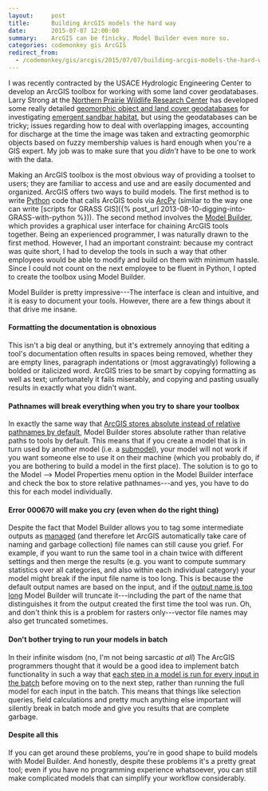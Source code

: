 ```yaml
---
layout:     post
title:      Building ArcGIS models the hard way
date:       2015-07-07 12:00:00
summary:    ArcGIS can be finicky. Model Builder even more so.
categories: codemonkey gis ArcGIS
redirect_from:
  - /codemonkey/gis/arcgis/2015/07/07/building-arcgis-models-the-hard-way/
---
```


I was recently contracted by the USACE Hydrologic Engineering Center to develop
an ArcGIS toolbox for working with some land cover geodatabases. Larry Strong
at the [Northern Prairie Wildlife Research Center](http://www.npwrc.usgs.gov/)
has developed some really detailed
[geomorphic object and land cover geodatabases](http://pubs.usgs.gov/fs/2007/3087/)
for investigating [emergent sandbar habitat](http://pubs.usgs.gov/of/2008/1223/),
but using the geodatabases can be tricky; issues regarding how to deal with
overlapping images, accounting for discharge at the time the image was taken
and extracting geomorphic objects based on fuzzy membership values
is hard enough when you're a GIS expert. My job was to make sure that you
*didn't* have to be one to work with the data.

Making an ArcGIS toolbox is the most obvious way of providing a toolset to
users; they are familiar to access and use and are easily documented and
organized. ArcGIS offers two ways to build models. The first method is to write
[Python](http://desktop.arcgis.com/en/analytics/python/) code that calls ArcGIS
tools via [ArcPy](http://resources.arcgis.com/en/help/main/10.2/#/A_quick_tour_of_ArcPy/000v00000001000000/)
(similar to the way one can write [scripts for GRASS GIS]({% post_url 2013-08-10-digging-into-GRASS-with-python %})).
The second method involves the [Model Builder](http://resources.arcgis.com/en/help/main/10.2/index.html#//002w00000028000000),
which provides a graphical user interface for chaining ArcGIS tools together.
Being an experienced programmer, I was naturally drawn to the first method.
However, I had an important constraint: because my contract was quite short, I
had to develop the tools in such a way that other employees would be able to
modify and build on them with minimum hassle. Since I could not count on
the next employee to be fluent in Python, I opted to create the toolbox using
Model Builder.

Model Builder is pretty impressive---The interface is clean and intuitive, and
it is easy to document your tools. However, there are a few things about it
that drive me insane.

#### Formatting the documentation is obnoxious

This isn't a big deal or anything, but it's extremely annoying that editing a
tool's  documentation often results in spaces being removed, whether they are
empty lines, paragraph indentations or (most aggravatingly) following a
bolded or italicized word. ArcGIS tries to be smart by copying formatting as
well as text; unfortunately it fails miserably, and copying and pasting usually 
results in exactly what you didn't want.

#### Pathnames will break everything when you try to share your toolbox

In exactly the same way that
[ArcGIS stores absolute instead of relative pathnames by default](http://www.northrivergeographic.com/arcgis-relative-paths-in-mxds),
Model Builder stores absolute rather than relative paths to tools by default.
This means that if you create a model that is in turn used by another model
(i.e. a [submodel](http://resources.arcgis.com/en/help/main/10.2/index.html#//002w0000007p000000)),
your model will not work if you want someone else to use it on their machine
(which you probably do, if you are bothering to build a model in the first
place). The solution is to go to the Model --> Model Properties menu option in
the Model Builder interface and check the box to store relative pathnames---and
yes, you have to do this for each model individually.

#### Error 000670 will make you cry (even when do the right thing)

Despite the fact that Model Builder allows you to tag some intermediate outputs 
as [managed](http://help.arcgis.com/en/arcgisdesktop/10.0/help/index.html#/Making_intermediate_data_managed_data/002w0000005p000000/)
(and therefore let ArcGIS automatically take care of naming and 
garbage collection) file names can still cause you grief. For example, if you 
want to run the same tool in a chain twice with different settings and then 
merge the results (e.g. you want to compute summary statistics over all 
categories, and also within each individual category) your model might break if 
the input file name is too long. This is because the default output names are 
based on the input, and if the 
[output name is too long](http://gis.stackexchange.com/questions/53244/filepath-length-errors-in-arcmap) 
Model Builder will truncate it---including the part of the name that 
distinguishes it from the output created the first time the tool was run. Oh, 
and don't think this is a problem for rasters only---vector file names may also 
get truncated sometimes.

#### Don't bother trying to run your models in batch

In their infinite wisdom (no, I'm not being sarcastic *at all*) The ArcGIS 
programmers thought that it would be a good idea to implement batch 
functionality in such a way that 
[each step in a model is run for every input in the batch](http://gis.stackexchange.com/questions/36891/does-calculate-value-model-only-tool-work-correctly-in-tools-run-in-batch) before moving on to the next step, rather than running the full model
for each input in the batch. This means that things like selection queries, 
field calculations and pretty much anything else important will silently break 
in batch mode and give you results that are complete garbage.

#### Despite all this

If you can get around these problems, you're in good shape to build models with
Model Builder. And honestly, despite these problems it's a pretty great tool; 
even if you have no programming experience whatsoever, you can still make 
complicated models that can simplify your workflow considerably.

